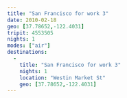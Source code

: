 ```yaml
---
title: "San Francisco for work 3"
date: 2010-02-18
geo: [37.78652,-122.4031]
tripit: 4553505
nights: 1
modes: ["air"]
destinations:
  -
    title: "San Francisco for work 3"
    nights: 1
    location: "Westin Market St"
    geo: [37.78652,-122.4031]
---
```




